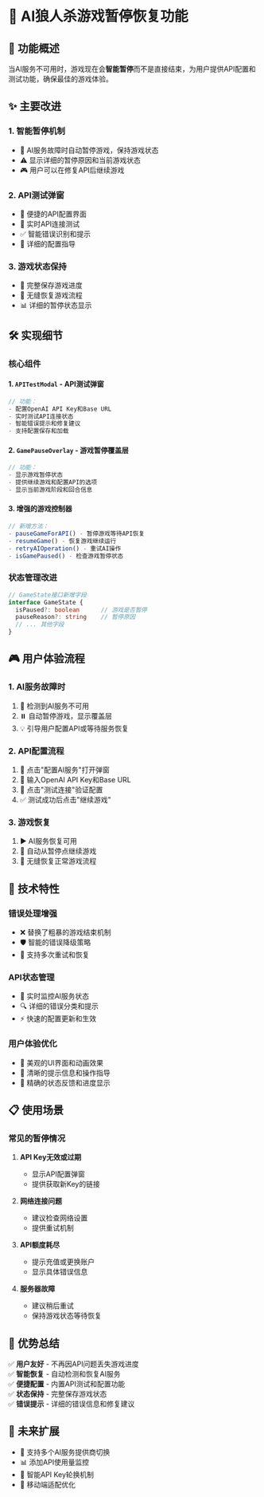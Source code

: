 # 🚀 AI狼人杀游戏暂停恢复功能

## 🎯 功能概述

当AI服务不可用时，游戏现在会**智能暂停**而不是直接结束，为用户提供API配置和测试功能，确保最佳的游戏体验。

## ✨ 主要改进

### 1. **智能暂停机制**
- 🔄 AI服务故障时自动暂停游戏，保持游戏状态
- ⚠️ 显示详细的暂停原因和当前游戏状态
- 🎮 用户可以在修复API后继续游戏

### 2. **API测试弹窗**
- 🔧 便捷的API配置界面
- 🧪 实时API连接测试
- ✅ 智能错误识别和提示
- 📝 详细的配置指导

### 3. **游戏状态保持**
- 💾 完整保存游戏进度
- 🔄 无缝恢复游戏流程
- 📊 详细的暂停状态显示

## 🛠️ 实现细节

### 核心组件

#### 1. `APITestModal` - API测试弹窗
```typescript
// 功能：
- 配置OpenAI API Key和Base URL
- 实时测试API连接状态
- 智能错误提示和修复建议
- 支持配置保存和加载
```

#### 2. `GamePauseOverlay` - 游戏暂停覆盖层
```typescript
// 功能：
- 显示游戏暂停状态
- 提供继续游戏和配置API的选项
- 显示当前游戏阶段和回合信息
```

#### 3. 增强的游戏控制器
```typescript
// 新增方法：
- pauseGameForAPI() - 暂停游戏等待API恢复
- resumeGame() - 恢复游戏继续运行
- retryAIOperation() - 重试AI操作
- isGamePaused() - 检查游戏暂停状态
```

### 状态管理改进

```typescript
// GameState接口新增字段
interface GameState {
  isPaused?: boolean      // 游戏是否暂停
  pauseReason?: string    // 暂停原因
  // ... 其他字段
}
```

## 🎮 用户体验流程

### 1. **AI服务故障时**
1. 🔴 检测到AI服务不可用
2. ⏸️ 自动暂停游戏，显示覆盖层
3. 💡 引导用户配置API或等待服务恢复

### 2. **API配置流程**
1. 🔧 点击"配置AI服务"打开弹窗
2. 📝 输入OpenAI API Key和Base URL
3. 🧪 点击"测试连接"验证配置
4. ✅ 测试成功后点击"继续游戏"

### 3. **游戏恢复**
1. ▶️ AI服务恢复可用
2. 🔄 自动从暂停点继续游戏
3. 🎉 无缝恢复正常游戏流程

## 🔧 技术特性

### 错误处理增强
- ❌ 替换了粗暴的游戏结束机制
- 🛡️ 智能的错误降级策略
- 🔄 支持多次重试和恢复

### API状态管理
- 📡 实时监控AI服务状态
- 🔍 详细的错误分类和提示
- ⚡ 快速的配置更新和生效

### 用户体验优化
- 🎨 美观的UI界面和动画效果
- 💬 清晰的提示信息和操作指导
- 🎯 精确的状态反馈和进度显示

## 📋 使用场景

### 常见的暂停情况
1. **API Key无效或过期**
   - 显示API配置弹窗
   - 提供获取新Key的链接

2. **网络连接问题**
   - 建议检查网络设置
   - 提供重试机制

3. **API额度耗尽**
   - 提示充值或更换账户
   - 显示具体错误信息

4. **服务器故障**
   - 建议稍后重试
   - 保持游戏状态等待恢复

## 🎯 优势总结

✅ **用户友好** - 不再因API问题丢失游戏进度  
✅ **智能恢复** - 自动检测和恢复AI服务  
✅ **便捷配置** - 内置API测试和配置功能  
✅ **状态保持** - 完整保存游戏状态  
✅ **错误提示** - 详细的错误信息和修复建议  

## 🚀 未来扩展

- 🔄 支持多个AI服务提供商切换
- 📊 添加API使用量监控
- 🤖 智能API Key轮换机制
- 📱 移动端适配优化 